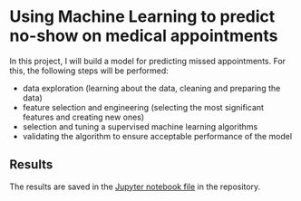 # Using Machine Learning to predict no-show on medical appointments

In this project, I will build a model for predicting missed appointments. For this, the following steps will be performed:

- data exploration (learning about the data, cleaning and preparing the data)
- feature selection and engineering (selecting the most significant features and creating new ones) 
- selection and tuning a supervised machine learning algorithms
- validating the algorithm to ensure acceptable performance of the model

## Results
The results are saved in the [Jupyter notebook file](Analysis.ipynb) in the repository. 
